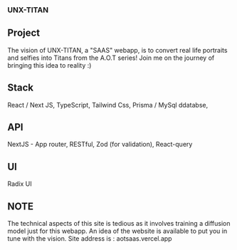 ### UNX-TITAN

## Project

The vision of UNX-TITAN, a "SAAS" webapp, is to convert real life portraits and selfies into Titans from the A.O.T series! Join me on the journey of bringing this idea to reality :)

## Stack

React / Next JS, 
 TypeScript,
 Tailwind Css,
 Prisma / MySql ddatabse,

## API

NextJS - App router,
 RESTful,
 Zod (for validation),
 React-query

## UI

Radix UI

## NOTE

The technical aspects of this site is tedious as it involves training a diffusion model just for this webapp. An idea of the website is available to put you in tune with the vision. Site address is : aotsaas.vercel.app
